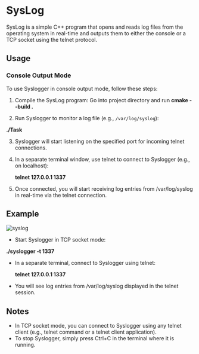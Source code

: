 # SysLog

SysLog is a simple C++ program that opens and reads log files from the operating system in real-time and outputs them to either the console or a TCP socket using the telnet protocol.

## Usage

### Console Output Mode
To use Syslogger in console output mode, follow these steps:

1. Compile the SysLog program:
   Go into project directory and run <b>cmake --build .</b>

2. Run Syslogger to monitor a log file (e.g., `/var/log/syslog`):
   
  <b> ./Task</b>


3. Syslogger will start listening on the specified port for incoming telnet connections.

4. In a separate terminal window, use telnet to connect to Syslogger (e.g., on localhost):
 
   <b>telnet 127.0.0.1 1337</b>
   

5. Once connected, you will start receiving log entries from /var/log/syslog in real-time via the telnet connection.

## Example

![syslog](https://github.com/vitluchko/SysLog/assets/98816838/5c000781-f426-4940-b4e8-e1efd88875fb)


- Start Syslogger in TCP socket mode:
 
<b>  ./syslogger -t 1337</b>

- In a separate terminal, connect to Syslogger using telnet:
  
  <b>telnet 127.0.0.1 1337</b>

- You will see log entries from /var/log/syslog displayed in the telnet session.

## Notes
- In TCP socket mode, you can connect to Syslogger using any telnet client (e.g., telnet command or a telnet client application).
- To stop Syslogger, simply press Ctrl+C in the terminal where it is running.
